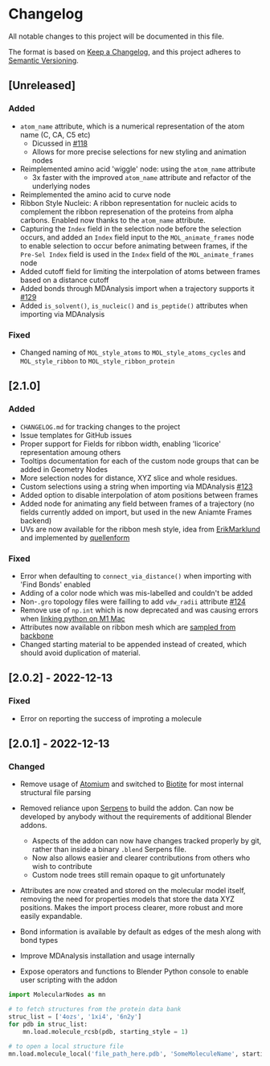 # Changelog

All notable changes to this project will be documented in this file.

The format is based on [Keep a Changelog](https://keepachangelog.com/en/1.0.0/),
and this project adheres to [Semantic Versioning](https://semver.org/spec/v2.0.0.html).

## [Unreleased]

### Added
- `atom_name` attribute, which is a numerical representation of the atom name (C, CA, C5 etc)
  - Dicussed in [#118](https://github.com/BradyAJohnston/MolecularNodes/issues/118)
  - Allows for more precise selections for new styling and animation nodes
- Reimplemented amino acid 'wiggle' node: using the `atom_name` attribute
  - 3x faster with the improved `atom_name` attribute and refactor of the underlying nodes
- Reimplemented the amino acid to curve node
- Ribbon Style Nucleic: A ribbon representation for nucleic acids to complement the ribbon represenation of the proteins from alpha carbons. Enabled now thanks to the `atom_name` attribute.
- Capturing the `Index` field in the selection node before the selection occurs, and added an `Index` field input to the `MOL_animate_frames` node to enable selection to occur before animating between frames, if the `Pre-Sel Index` field is used in the `Index` field of the `MOL_animate_frames` node
- Added cutoff field for limiting the interpolation of atoms between frames based on a distance cutoff
- Added bonds through MDAnalysis import when a trajectory supports it [#129](https://github.com/BradyAJohnston/MolecularNodes/issues/129)
- Added `is_solvent()`, `is_nucleic()` and `is_peptide()` attributes when importing via MDAnalysis

### Fixed
- Changed naming of `MOL_style_atoms` to `MOL_style_atoms_cycles` and `MOL_style_ribbon` to `MOL_style_ribbon_protein`

## [2.1.0]

### Added 

- `CHANGELOG.md` for tracking changes to the project
- Issue templates for GitHub issues
- Proper support for Fields for ribbon width, enabling 'licorice' representation amoung others
- Tooltips documentation for each of the custom node groups that can be added in Geometry Nodes
- More selection nodes for distance, XYZ slice and whole residues.
- Custom selections using a string when importing via MDAnalysis [#123](https://github.com/BradyAJohnston/MolecularNodes/pull/123)
- Added option to disable interpolation of atom positions between frames
- Added node for animating any field between frames of a trajectory (no fields currently added on import, but used in the new Aniamte Frames backend)
- UVs are now available for the ribbon mesh style, idea from [ErikMarklund](https://github.com/BradyAJohnston/MolecularNodes/issues/77#issuecomment-1273598042) and implemented by [quellenform](https://github.com/quellenform/blender-CurveToMeshUV)

### Fixed

- Error when defaulting to `connect_via_distance()` when importing with 'Find Bonds' enabled
- Adding of a color node which was mis-labelled and couldn't be added
- Non-`.gro` topology files were failling to add `vdw_radii` attribute [#124](https://github.com/BradyAJohnston/MolecularNodes/issues/124)
- Remove use of `np.int` which is now deprecated and was causing errors when [linking python on M1 Mac](https://github.com/BradyAJohnston/MolecularNodes/issues/108#issuecomment-1365540371)
- Attributes now available on ribbon mesh which are [sampled from backbone](https://github.com/BradyAJohnston/MolecularNodes/issues/77)
- Changed starting material to be appended instead of created, which should avoid duplication of material.

## [2.0.2] - 2022-12-13

### Fixed

- Error on reporting the success of improting a molecule

## [2.0.1] - 2022-12-13

### Changed
- Remove usage of [Atomium](https://github.com/samirelanduk/atomium) and switched to [Biotite](https://github.com/biotite-dev/biotite) for most internal structural file parsing
- Removed reliance upon [Serpens](https://blendermarket.com/products/serpens) to build the addon. Can now be developed by anybody without the requirements of additional Blender addons.
  - Aspects of the addon can now have changes tracked properly by git, rather than inside a binary `.blend` Serpens file.
  - Now also allows easier and clearer contributions from others who wish to contribute
  - Custom node trees still remain opaque to git unfortunately

- Attributes are now created and stored on the molecular model itself, removing the need for properties models that store the data XYZ positions. Makes the import process clearer, more robust and more easily expandable.
- Bond information is available by default as edges of the mesh along with bond types

- Improve MDAnalysis installation and usage internally
- Expose operators and functions to Blender Python console to enable user scripting with the addon

```python
import MolecularNodes as mn

# to fetch structures from the protein data bank
struc_list = ['4ozs', '1xi4', '6n2y']
for pdb in struc_list:
    mn.load.molecule_rcsb(pdb, starting_style = 1)

# to open a local structure file
mn.load.molecule_local('file_path_here.pdb', 'SomeMoleculeName', starting_style = 2)
```
